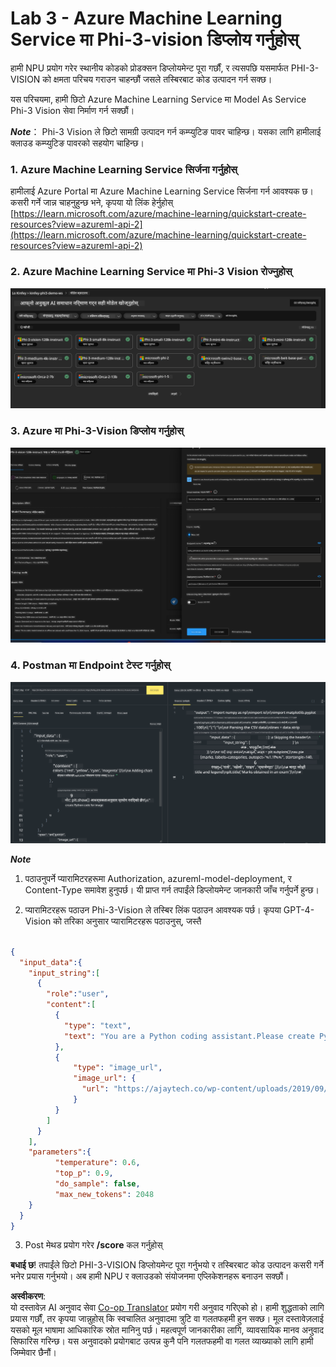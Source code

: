 <!--
CO_OP_TRANSLATOR_METADATA:
{
  "original_hash": "20cb4e6ac1686248e8be913ccf6c2bc2",
  "translation_date": "2025-05-09T19:42:41+00:00",
  "source_file": "md/02.Application/02.Code/Phi3/VSCodeExt/HOL/Apple/03.DeployPhi3VisionOnAzure.md",
  "language_code": "ne"
}
-->
# **Lab 3 - Azure Machine Learning Service मा Phi-3-vision डिप्लोय गर्नुहोस्**

हामी NPU प्रयोग गरेर स्थानीय कोडको प्रोडक्सन डिप्लोयमेन्ट पूरा गर्छौं, र त्यसपछि यसमार्फत PHI-3-VISION को क्षमता परिचय गराउन चाहन्छौं जसले तस्बिरबाट कोड उत्पादन गर्न सक्छ।

यस परिचयमा, हामी छिटो Azure Machine Learning Service मा Model As Service Phi-3 Vision सेवा निर्माण गर्न सक्छौं।

***Note***： Phi-3 Vision ले छिटो सामग्री उत्पादन गर्न कम्प्युटिङ पावर चाहिन्छ। यसका लागि हामीलाई क्लाउड कम्प्युटिङ पावरको सहयोग चाहिन्छ।


### **1. Azure Machine Learning Service सिर्जना गर्नुहोस्**

हामीलाई Azure Portal मा Azure Machine Learning Service सिर्जना गर्न आवश्यक छ। कसरी गर्ने जान्न चाहनुहुन्छ भने, कृपया यो लिंक हेर्नुहोस् [https://learn.microsoft.com/azure/machine-learning/quickstart-create-resources?view=azureml-api-2](https://learn.microsoft.com/azure/machine-learning/quickstart-create-resources?view=azureml-api-2)


### **2. Azure Machine Learning Service मा Phi-3 Vision रोज्नुहोस्**

![Catalog](../../../../../../../../../translated_images/vison_catalog.e04e9e5f2b6ff115fff30e793e54e617da07251c7b192e1a68e6b050917f45aa.ne.png)


### **3. Azure मा Phi-3-Vision डिप्लोय गर्नुहोस्**


![Deploy](../../../../../../../../../translated_images/vision_deploy.c0582d08b5d49675c643f3bedc04ae106957304f3cd4702406fa08bea80ba213.ne.png)


### **4. Postman मा Endpoint टेस्ट गर्नुहोस्**


![Test](../../../../../../../../../translated_images/vision_test.fb4ff33607077153c7b5dcf37648dc5a9cb550824aeba89963e6b270314fc554.ne.png)


***Note***

1. पठाउनुपर्ने प्यारामिटरहरूमा Authorization, azureml-model-deployment, र Content-Type समावेश हुनुपर्छ। यी प्राप्त गर्न तपाईंले डिप्लोयमेन्ट जानकारी जाँच गर्नुपर्ने हुन्छ।

2. प्यारामिटरहरू पठाउन Phi-3-Vision ले तस्बिर लिंक पठाउन आवश्यक पर्छ। कृपया GPT-4-Vision को तरिका अनुसार प्यारामिटरहरू पठाउनुस्, जस्तै

```json

{
  "input_data":{
    "input_string":[
      {
        "role":"user",
        "content":[ 
          {
            "type": "text",
            "text": "You are a Python coding assistant.Please create Python code for image "
          },
          {
              "type": "image_url",
              "image_url": {
                "url": "https://ajaytech.co/wp-content/uploads/2019/09/index.png"
              }
          }
        ]
      }
    ],
    "parameters":{
          "temperature": 0.6,
          "top_p": 0.9,
          "do_sample": false,
          "max_new_tokens": 2048
    }
  }
}

```

3. Post मेथड प्रयोग गरेर **/score** कल गर्नुहोस्

**बधाई छ**! तपाईंले छिटो PHI-3-VISION डिप्लोयमेन्ट पूरा गर्नुभयो र तस्बिरबाट कोड उत्पादन कसरी गर्ने भनेर प्रयास गर्नुभयो। अब हामी NPU र क्लाउडको संयोजनमा एप्लिकेशनहरू बनाउन सक्छौं।

**अस्वीकरण**:  
यो दस्तावेज़ AI अनुवाद सेवा [Co-op Translator](https://github.com/Azure/co-op-translator) प्रयोग गरी अनुवाद गरिएको हो। हामी शुद्धताको लागि प्रयास गर्छौं, तर कृपया जान्नुहोस् कि स्वचालित अनुवादमा त्रुटि वा गलतफहमी हुन सक्छ। मूल दस्तावेज़लाई यसको मूल भाषामा आधिकारिक स्रोत मानिनु पर्छ। महत्वपूर्ण जानकारीका लागि, व्यावसायिक मानव अनुवाद सिफारिस गरिन्छ। यस अनुवादको प्रयोगबाट उत्पन्न कुनै पनि गलतफहमी वा गलत व्याख्याको लागि हामी जिम्मेवार छैनौं।